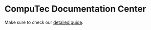 # CompuTec Documentation Center

Make sure to check our [detailed guide](https://github.com/CompuTec/computec-docs/wiki).
